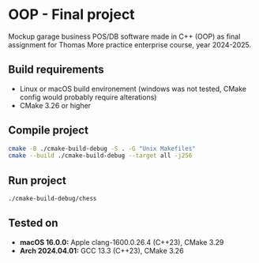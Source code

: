 # OOP - Final project

Mockup garage business POS/DB software made in C++ (OOP) as final assignment for Thomas More practice enterprise course, year 2024-2025.

## Build requirements
- Linux or macOS build environement (windows was not tested, CMake config would probably require alterations)
- CMake 3.26 or higher

## Compile project
```bash
cmake -B ./cmake-build-debug -S . -G "Unix Makefiles"
cmake --build ./cmake-build-debug --target all -j256
```

## Run project
```bash
./cmake-build-debug/chess
```

## Tested on
- **macOS 16.0.0:** Apple clang-1600.0.26.4 (C++23), CMake 3.29
- **Arch 2024.04.01:** GCC 13.3 (C++23), CMake 3.26
